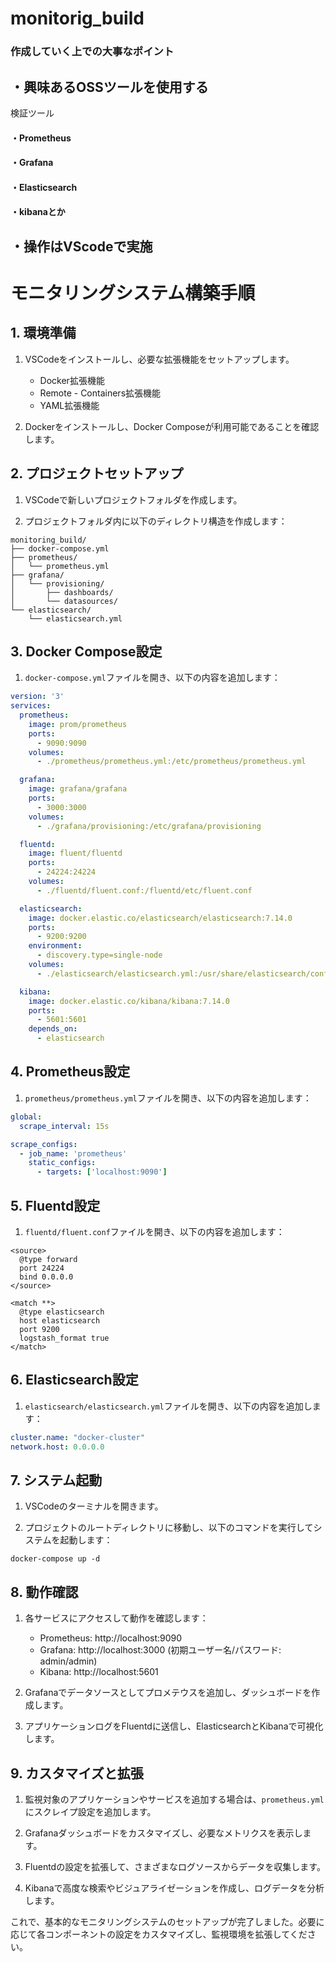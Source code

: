 # monitorig_build

### 作成していく上での大事なポイント

## ・興味あるOSSツールを使用する
検証ツール
#### ・Prometheus
#### ・Grafana
#### ・Elasticsearch
#### ・kibanaとか

## ・操作はVScodeで実施
# モニタリングシステム構築手順

## 1. 環境準備

1. VSCodeをインストールし、必要な拡張機能をセットアップします。
   - Docker拡張機能
   - Remote - Containers拡張機能
   - YAML拡張機能

2. Dockerをインストールし、Docker Composeが利用可能であることを確認します。

## 2. プロジェクトセットアップ

1. VSCodeで新しいプロジェクトフォルダを作成します。

2. プロジェクトフォルダ内に以下のディレクトリ構造を作成します：

```
monitoring_build/
├── docker-compose.yml
├── prometheus/
│   └── prometheus.yml
├── grafana/
│   └── provisioning/
│       ├── dashboards/
│       └── datasources/
└── elasticsearch/
    └── elasticsearch.yml
```

## 3. Docker Compose設定

1. `docker-compose.yml`ファイルを開き、以下の内容を追加します：

```yaml
version: '3'
services:
  prometheus:
    image: prom/prometheus
    ports:
      - 9090:9090
    volumes:
      - ./prometheus/prometheus.yml:/etc/prometheus/prometheus.yml

  grafana:
    image: grafana/grafana
    ports:
      - 3000:3000
    volumes:
      - ./grafana/provisioning:/etc/grafana/provisioning

  fluentd:
    image: fluent/fluentd
    ports:
      - 24224:24224
    volumes:
      - ./fluentd/fluent.conf:/fluentd/etc/fluent.conf

  elasticsearch:
    image: docker.elastic.co/elasticsearch/elasticsearch:7.14.0
    ports:
      - 9200:9200
    environment:
      - discovery.type=single-node
    volumes:
      - ./elasticsearch/elasticsearch.yml:/usr/share/elasticsearch/config/elasticsearch.yml

  kibana:
    image: docker.elastic.co/kibana/kibana:7.14.0
    ports:
      - 5601:5601
    depends_on:
      - elasticsearch
```

## 4. Prometheus設定

1. `prometheus/prometheus.yml`ファイルを開き、以下の内容を追加します：

```yaml
global:
  scrape_interval: 15s

scrape_configs:
  - job_name: 'prometheus'
    static_configs:
      - targets: ['localhost:9090']
```

## 5. Fluentd設定

1. `fluentd/fluent.conf`ファイルを開き、以下の内容を追加します：

```
<source>
  @type forward
  port 24224
  bind 0.0.0.0
</source>

<match **>
  @type elasticsearch
  host elasticsearch
  port 9200
  logstash_format true
</match>
```

## 6. Elasticsearch設定

1. `elasticsearch/elasticsearch.yml`ファイルを開き、以下の内容を追加します：

```yaml
cluster.name: "docker-cluster"
network.host: 0.0.0.0
```

## 7. システム起動

1. VSCodeのターミナルを開きます。

2. プロジェクトのルートディレクトリに移動し、以下のコマンドを実行してシステムを起動します：

```
docker-compose up -d
```

## 8. 動作確認

1. 各サービスにアクセスして動作を確認します：
   - Prometheus: http://localhost:9090
   - Grafana: http://localhost:3000 (初期ユーザー名/パスワード: admin/admin)
   - Kibana: http://localhost:5601

2. Grafanaでデータソースとしてプロメテウスを追加し、ダッシュボードを作成します。

3. アプリケーションログをFluentdに送信し、ElasticsearchとKibanaで可視化します。

## 9. カスタマイズと拡張

1. 監視対象のアプリケーションやサービスを追加する場合は、`prometheus.yml`にスクレイプ設定を追加します。

2. Grafanaダッシュボードをカスタマイズし、必要なメトリクスを表示します。

3. Fluentdの設定を拡張して、さまざまなログソースからデータを収集します。

4. Kibanaで高度な検索やビジュアライゼーションを作成し、ログデータを分析します。

これで、基本的なモニタリングシステムのセットアップが完了しました。必要に応じて各コンポーネントの設定をカスタマイズし、監視環境を拡張してください。
